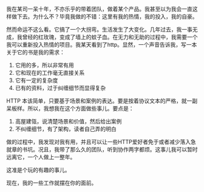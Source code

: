 我在某司一呆十年，不亦乐乎的带着团队，做着某个产品。我甚至以为我会一直这样做下去。为什么不？毕竟我做的不错：这里有我的热情，我的投入，我的自豪。

然而命运不这么看。它搞了一个大拐弯。生活发生了大变化。几年过去，我一事无成，我曾经的红玫瑰，变成了墙上的蚊子血。在无力和无助的过程中，我需要一个我可以重新投入热情的项目。我某天看到了http。显然，一个声音告诉我，写一本关于它的书是我的需求：

1. 它用的多，所以非常有用
2. 它和现在的工作毫无直接关系
3. 它有一定的复杂度
4. 已有的资料，过于纠缠细节而显得复杂

HTTP 本该简单，只要基于场景和案例的表达。要是按着协议文本的严格，就一副呆板样。所以，我想我在这个方面做些事儿。要点是：

1. 高屋建瓴，说清楚场景和价值，然后给出案例
2. 不纠缠细节，有了架构，读者自己弄的明白

做的过程中，我发现对我有用，并且可以让一些HTTP爱好者免于或者减少落入急就章的书坑。况且，我带了那么久的团队，听到协作两字都烦。这事儿我可以暂时远离它，一个人做上一整年。

这准是个玩的有趣的事儿。

现在，我的一些工作就摆在你的面前。